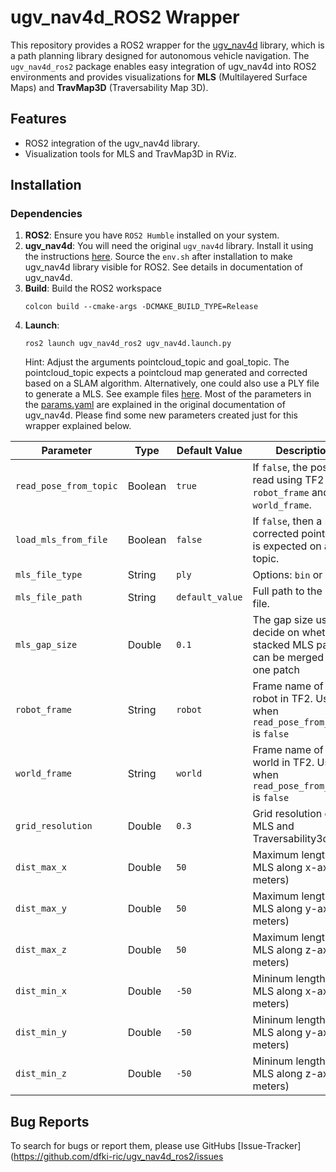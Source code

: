 # ugv_nav4d_ROS2 Wrapper

This repository provides a ROS2 wrapper for the [ugv_nav4d](https://github.com/dfki-ric/ugv_nav4d) library, which is a path planning library designed for autonomous vehicle navigation. The `ugv_nav4d_ros2` package enables easy integration of ugv_nav4d into ROS2 environments and provides visualizations for **MLS** (Multilayered Surface Maps) and **TravMap3D** (Traversability Map 3D).

## Features

- ROS2 integration of the ugv_nav4d library.
- Visualization tools for MLS and TravMap3D in RViz.

## Installation

### Dependencies

1. **ROS2**: Ensure you have `ROS2 Humble` installed on your system.
2. **ugv_nav4d**: You will need the original `ugv_nav4d` library. Install it using the instructions [here](https://github.com/dfki-ric/ugv_nav4d.git). Source the `env.sh` after installation to make ugv_nav4d library visible for ROS2. See details in documentation of ugv_nav4d.
3. **Build**: Build the ROS2 workspace
   ```
   colcon build --cmake-args -DCMAKE_BUILD_TYPE=Release
   ```
4. **Launch**: 
   ```
   ros2 launch ugv_nav4d_ros2 ugv_nav4d.launch.py
   ```
   Hint: Adjust the arguments pointcloud_topic and goal_topic. The pointcloud_topic expects a pointcloud map generated and corrected based on a SLAM algorithm. Alternatively, one could also use a PLY file to generate a MLS. See example files [here](https://zenodo.org/records/13771864). Most of the parameters in the [params.yaml](config/params.yaml) are explained in the original documentation of ugv_nav4d. Please find some new parameters created just for this wrapper explained below.

| Parameter              | Type    | Default Value       | Description                                                                 |
|------------------------|---------|---------------------|-----------------------------------------------------------------------------|
| `read_pose_from_topic`  | Boolean | `true`              | If `false`, the pose is read using TF2 with `robot_frame` and `world_frame`. |
| `load_mls_from_file`   | Boolean | `false`             | If `false`, then a slam corrected pointcloud is expected on a topic. |
| `mls_file_type`          | String  | `ply` | Options: `bin` or `ply`. |
| `mls_file_path`          | String  | `default_value` | Full path to the MLS file. |
| `mls_gap_size`          | Double  | `0.1` | The gap size used to decide on whether stacked MLS patches can be merged into one patch |
| `robot_frame`          | String  | `robot` | Frame name of the robot in TF2. Use when `read_pose_from_topic` is `false` |
| `world_frame`          | String  | `world` | Frame name of the world in TF2. Use when `read_pose_from_topic` is `false` |
| `grid_resolution`          | Double  | `0.3` | Grid resolution of the MLS and Traversability3d Map  |
| `dist_max_x`          | Double  | `50` | Maximum length of MLS along x-axis (in meters)  |
| `dist_max_y`          | Double  | `50` | Maximum length of MLS along y-axis (in meters) |
| `dist_max_z`          | Double  | `50` | Maximum length of MLS along z-axis (in meters) |
| `dist_min_x`          | Double  | `-50` | Mininum length of MLS along x-axis (in meters) |
| `dist_min_y`          | Double  | `-50` | Mininum length of MLS along y-axis (in meters) |
| `dist_min_z`          | Double  | `-50` | Mininum length of MLS along z-axis (in meters) |

## Bug Reports

To search for bugs or report them, please use GitHubs [Issue-Tracker](https://github.com/dfki-ric/ugv_nav4d_ros2/issues

